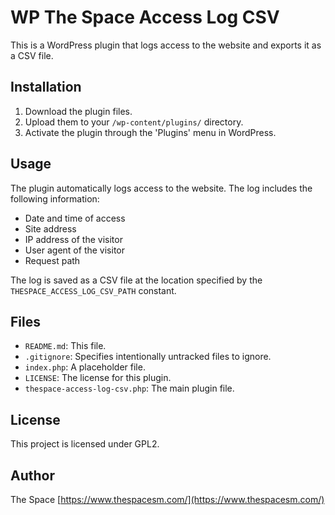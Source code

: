 # WP The Space Access Log CSV

This is a WordPress plugin that logs access to the website and exports it as a CSV file.

## Installation

1. Download the plugin files.
2. Upload them to your `/wp-content/plugins/` directory.
3. Activate the plugin through the 'Plugins' menu in WordPress.

## Usage

The plugin automatically logs access to the website. The log includes the following information:

- Date and time of access
- Site address
- IP address of the visitor
- User agent of the visitor
- Request path

The log is saved as a CSV file at the location specified by the `THESPACE_ACCESS_LOG_CSV_PATH` constant.

## Files

- `README.md`: This file.
- `.gitignore`: Specifies intentionally untracked files to ignore.
- `index.php`: A placeholder file.
- `LICENSE`: The license for this plugin.
- `thespace-access-log-csv.php`: The main plugin file.

## License

This project is licensed under GPL2.

## Author

The Space
[https://www.thespacesm.com/](https://www.thespacesm.com/)